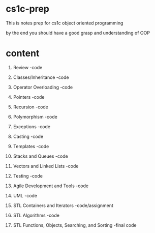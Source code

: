 # cs1c-prep 
This is notes prep for cs1c object oriented programming

by the end you should have a good grasp and understanding of OOP

# content
1. Review
-code

2. Classes/Inheritance
-code

3. Operator Overloading
-code

4. Pointers
-code

5. Recursion
-code

6. Polymorphism
-code

7. Exceptions
-code

8. Casting
-code

9. Templates
-code

10. Stacks and Queues
-code

11. Vectors and Linked Lists
-code

12. Testing 
-code

13. Agile Development and Tools
-code

14. UML
-code

15. STL Containers and Iterators
-code/assignment

16. STL Algorithms
-code

17. STL Functions, Objects, Searching, and Sorting
-final code
